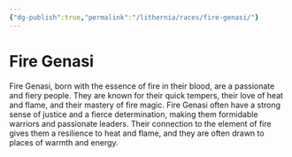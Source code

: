 ```yaml
---
{"dg-publish":true,"permalink":"/lithernia/races/fire-genasi/"}
---
```



# Fire Genasi

Fire Genasi,  born with the essence of fire in their blood,  are a passionate and fiery people.  They are known for their quick tempers,  their love of heat and flame,  and their mastery of fire magic.  Fire Genasi often have a strong sense of justice and a fierce determination,  making them formidable warriors and passionate leaders.  Their connection to the element of fire gives them a resilience to heat and flame,  and they are often drawn to places of warmth and energy.
